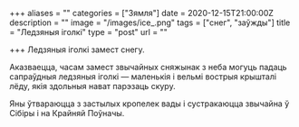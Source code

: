 +++
aliases = ""
categories = ["Зямля"]
date = 2020-12-15T21:00:00Z
description = ""
image = "/images/ice_.png"
tags = ["снег", "заўжды"]
title = "Ледзяныя іголкі"
type = "post"
url = ""

+++
Ледзяныя іголкі замест снегу.  
  
Аказваецца, часам замест звычайных сняжынак з неба могуць падаць сапраўдныя ледзяныя іголкі — маленькія і вельмі вострыя крышталі лёду, якія здольныя нават парэзаць скуру.  
  
Яны ўтвараюцца з застылых кропелек вады і сустракаюцца звычайна ў Сібіры і на Крайняй Поўначы.